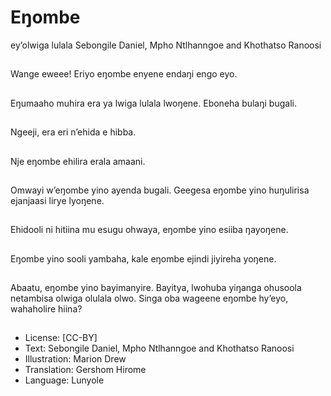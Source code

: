 # Eŋombe
ey’olwiga lulala
Sebongile Daniel, Mpho
Ntlhanngoe and
Khothatso Ranoosi

##
Wange eweee!
Eriyo eŋombe enyene
endaŋi engo eyo.


##
Eŋumaaho muhira era
ya lwiga lulala lwoŋene.
Eboneha bulaŋi bugali.


##
Ngeeji, era eri n’ehida e
hibba.


##
Nje eŋombe ehilira
erala amaani.


##
Omwayi w’eŋombe yino
ayenda bugali.
Geegesa eŋombe yino
huŋulirisa ejanjaasi lirye
lyoŋene.


##
Ehidooli ni hitiina mu
esugu ohwaya, eŋombe
yino esiiba ŋayoŋene.


##
Eŋombe yino sooli
yambaha, kale eŋombe
ejindi jiyireha yoŋene.


##
Abaatu, eŋombe yino
bayimanyire. Bayitya,
lwohuba yiŋanga
ohusoola netambisa
olwiga olulala olwo.
Singa oba wageene
eŋombe hy’eyo,
wahaholire hiina?


##
* License: [CC-BY]
* Text: Sebongile Daniel, Mpho Ntlhanngoe and
Khothatso Ranoosi
* Illustration: Marion Drew
* Translation: Gershom Hirome
* Language: Lunyole
